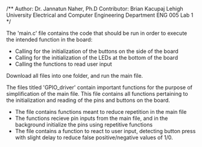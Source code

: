 /**
Author: Dr. Jannatun Naher, Ph.D
Contributor: Brian Kacupaj
Lehigh University Electrical and Computer Engineering Department
ENG 005 Lab 1
*/


The 'main.c' file contains the code that should be run in order to execute the intended function in the board:
 - Calling for the initialization of the buttons on the side of the board
 - Calling for the initialization of the LEDs at the bottom of the board
 - Calling the functions to read user input

Download all files into one folder, and run the main file.

The files titled 'GPIO_driver' contain important functions for the purpose of simplification of the main file. This file contains all functions pertaining to the initialization and reading of the pins and buttons on the board.
- The file contains functions meant to reduce repetition in the main file
- The functions recieve pin inputs from the main file, and in the background initialize the pins using repetitive functions
- The file contains a function to react to user input, detecting button press with slight delay to reduce false positive/negative values of 1/0.

